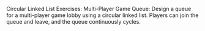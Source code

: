 Circular Linked List Exercises:
Multi-Player Game Queue: Design a queue for a multi-player game lobby using a circular linked list. Players can join the queue and leave, and the queue continuously cycles.
